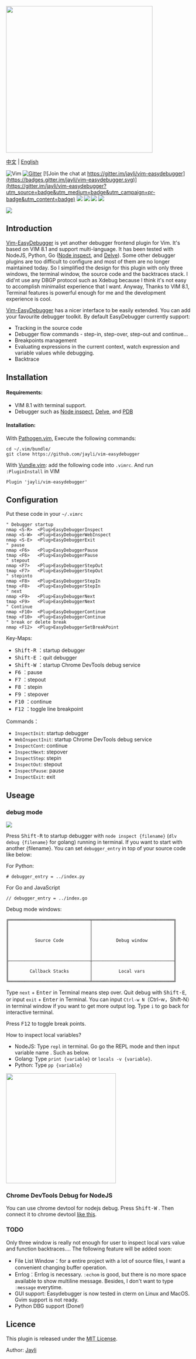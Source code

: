 <img src="https://gw.alicdn.com/tfs/TB1ro1dghD1gK0jSZFyXXciOVXa-1401-1280.png" width=400 />

[中文](README.md) | [English](README-en.md)

![Vim](https://img.shields.io/badge/vim-awesome-brightgreen.svg) [![Gitter](https://img.shields.io/badge/gitter-join%20chat-yellowgreen.svg)](https://gitter.im/jayli/vim-easydebugger) [![Join the chat at https://gitter.im/jayli/vim-easydebugger](https://badges.gitter.im/jayli/vim-easydebugger.svg)](https://gitter.im/jayli/vim-easydebugger?utm_source=badge&utm_medium=badge&utm_campaign=pr-badge&utm_content=badge) ![](https://img.shields.io/badge/Linux-available-brightgreen.svg) ![](https://img.shields.io/badge/MacOS-available-brightgreen.svg) ![](https://img.shields.io/badge/:%20h-easydebugger-orange.svg) ![](https://img.shields.io/badge/license-MIT-blue.svg) 

![](https://raw.githubusercontent.com/jayli/jayli.github.com/master/photo/assets/python_demo.gif?t=3)

## Introduction

[Vim-EasyDebugger](https://github.com/jayli/vim-easydebugger) is yet another debugger frontend plugin for Vim. It's based on VIM 8.1 and support multi-language. It has been tested with NodeJS, Python, Go ([Node inspect](https://nodejs.org/dist/latest-v10.x/docs/api/debugger.html), and [Delve](https://github.com/derekparker/delve)). Some other debugger plugins are too difficult to configure and most of them are no longer maintained today. So I simplified the design for this plugin with only three windows, the terminal window, the source code and the backtraces stack. I did'nt use any DBGP protocol such as Xdebug because I think it's not easy to accomplish minimalist experience that I want. Anyway, Thanks to VIM 8.1, Terminal features is powerful enough for me and the development experience is cool.

[Vim-EasyDebugger](https://github.com/jayli/vim-easydebugger) has a nicer interface to be easily extended. You can add your favourite debugger toolkit.  By default EasyDebugger currently support:

- Tracking in the source code
- Debugger flow commands - step-in, step-over, step-out and continue...
- Breakpoints management
- Evaluating expressions in the current context, watch expression and variable values while debugging.
- Backtrace

## Installation

#### Requirements: 

- VIM 8.1 with terminal support. 
- Debugger such as [Node inspect](https://nodejs.org/dist/latest-v10.x/docs/api/debugger.html), [Delve](https://github.com/derekparker/delve), and [PDB](https://docs.python.org/3/library/pdb.html) 

#### Installation:

With [Pathogen.vim](https://github.com/tpope/vim-pathogen), Execute the following commands:

	cd ~/.vim/bundle/
	git clone https://github.com/jayli/vim-easydebugger

With [Vundle.vim](https://github.com/VundleVim/Vundle.vim): add the following code into `.vimrc`. And run `:PluginInstall` in VIM

	Plugin 'jayli/vim-easydebugger'
	
## Configuration

Put these code in your `~/.vimrc`

	" Debugger startup
	nmap <S-R>	<Plug>EasyDebuggerInspect
	nmap <S-W>	<Plug>EasyDebuggerWebInspect
	nmap <S-E>	<Plug>EasyDebuggerExit
	" pause
	nmap <F6>	<Plug>EasyDebuggerPause
	tmap <F6>	<Plug>EasyDebuggerPause
	" stepout
	nmap <F7>	<Plug>EasyDebuggerStepOut
	tmap <F7>	<Plug>EasyDebuggerStepOut
	" stepinto
	nmap <F8>   <Plug>EasyDebuggerStepIn
	tmap <F8>   <Plug>EasyDebuggerStepIn
	" next
	nmap <F9>	<Plug>EasyDebuggerNext
	tmap <F9>	<Plug>EasyDebuggerNext
	" Continue
	nmap <F10>	<Plug>EasyDebuggerContinue
	tmap <F10>	<Plug>EasyDebuggerContinue
	" break or delete break
	nmap <F12>	<Plug>EasyDebuggerSetBreakPoint

Key-Maps:

- <kbd>Shift-R</kbd> ：startup debugger
- <kbd>Shift-E</kbd> ：quit debugger
- <kbd>Shift-W</kbd> ：startup Chrome DevTools debug service
- <kbd>F6</kbd> ：pause
- <kbd>F7</kbd> ：stepout
- <kbd>F8</kbd> ：stepin
- <kbd>F9</kbd> ：stepover
- <kbd>F10</kbd> ：continue
- <kbd>F12</kbd> ：toggle line breakpoint

Commands：

- `InspectInit`: startup debugger
- `WebInspectInit`: startup Chrome DevTools debug service
- `InspectCont`: continue
- `InspectNext`: stepover
- `InspectStep`: stepin
- `InspectOut`: stepout
- `InspectPause`: pause
- `InspectExit`: exit 

## Useage

### debug mode

![](https://gw.alicdn.com/tfs/TB1FyLLfVY7gK0jSZKzXXaikpXa-1990-1152.png)

Press <kbd>Shift-R</kbd> to startup debugger with `node inspect {filename}` (`dlv debug {filename}` for golang) running in terminal. If you want to start with another {filename}. You can set `debugger_entry` in top of your source code like below:

For Python:

	# debugger_entry = ../index.py

For Go and JavaScript

	// debugger_entry = ../index.go

Debug mode windows:

	╔═══════════════════════════════╤═══════════════════════════════╗
	║                               │                               ║
	║                               │                               ║
	║                               │                               ║
	║          Source Code          │         Debug window          ║
	║                               │                               ║
	║                               │                               ║
	║                               │                               ║
	╟───────────────────────────────┼───────────────────────────────╢
	║                               │                               ║
	║        Callback Stacks        │          Local vars           ║
	║                               │                               ║
	╚═══════════════════════════════╧═══════════════════════════════╝

Type `next` + <kbd>Enter</kbd> in Terminal means step over. Quit debug with <kbd>Shift-E</kbd>, or input `exit` + <kbd>Enter</kbd> in Terminal. You can input `Ctrl-w N`（Ctrl-w，Shift-N）in terminal window if you want to get more output log. Type `i` to go back for interactive terminal.

Press <kbd>F12</kbd> to toggle break points.

How to inspect local variables? 

- NodeJS: Type `repl` in terminal. Go go the REPL mode and then input variable name . Such as below.
- Golang: Type `print {variable}` or `locals -v {variable}`.
- Python: Type `pp {variable}`

<img src="https://gw.alicdn.com/tfs/TB19_bymHrpK1RjSZTEXXcWAVXa-554-364.png" width=300>

### Chrome DevTools Debug for NodeJS

You can use chrome devtool for nodejs debug. Press <kbd>Shift-W</kbd> . Then connect it to chrome devtool [like this](https://gw.alicdn.com/tfs/TB1ci.QegHqK1RjSZJnXXbNLpXa-1414-797.png).

### TODO

Only three window is really not enough for user to inspect local vars value and function backtraces.... The following feature will be added soon:

- File List Window：for a entire project with a lot of source files, I want a convenient changing buffer operation.
- Errlog：Errlog is necessary. `:echom` is good, but there is no more space available to show multiline message. Besides, I don't want to type `:message` everytime.
- GUI support: Easydebugger is now tested in cterm on Linux and MacOS. Gvim support is not ready.
- Python DBG support (Done!)

## Licence

This plugin is released under the [MIT License](https://github.com/jayli/vim-easydebugger/blob/master/LICENSE).

Author: [Jayli](http://jayli.github.io/)


